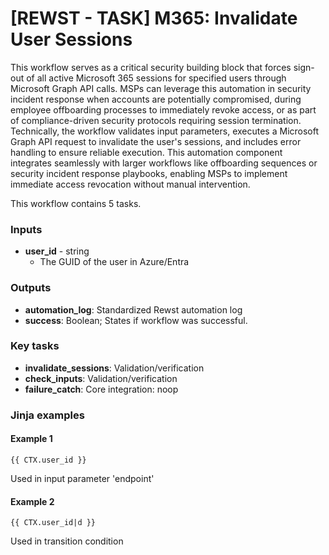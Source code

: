 # \[REWST - TASK] M365: Invalidate User Sessions

This workflow serves as a critical security building block that forces sign-out of all active Microsoft 365 sessions for specified users through Microsoft Graph API calls. MSPs can leverage this automation in security incident response when accounts are potentially compromised, during employee offboarding processes to immediately revoke access, or as part of compliance-driven security protocols requiring session termination. Technically, the workflow validates input parameters, executes a Microsoft Graph API request to invalidate the user's sessions, and includes error handling to ensure reliable execution. This automation component integrates seamlessly with larger workflows like offboarding sequences or security incident response playbooks, enabling MSPs to implement immediate access revocation without manual intervention.

This workflow contains 5 tasks.

### Inputs

* **user\_id** - string
  * The GUID of the user in Azure/Entra

### Outputs

* **automation\_log**: Standardized Rewst automation log
* **success**: Boolean; States if workflow was successful.

### Key tasks

* **invalidate\_sessions**: Validation/verification
* **check\_inputs**: Validation/verification
* **failure\_catch**: Core integration: noop

### Jinja examples

#### Example 1

```jinja
{{ CTX.user_id }}
```

Used in input parameter 'endpoint'

#### Example 2

```jinja
{{ CTX.user_id|d }}
```

Used in transition condition
